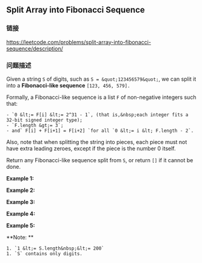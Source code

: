 ## Split Array into Fibonacci Sequence  
### 链接  
https://leetcode.com/problems/split-array-into-fibonacci-sequence/description/  
### 问题描述
Given a string `S`&nbsp;of digits, such as `S = &quot;123456579&quot;`, we can split it into a **Fibonacci-like sequence**&nbsp;`[123, 456, 579].`

Formally, a Fibonacci-like sequence is a list&nbsp;`F` of non-negative integers such that:

	- `0 &lt;= F[i] &lt;= 2^31 - 1`, (that is,&nbsp;each integer fits a 32-bit signed integer type);
	- `F.length &gt;= 3`;
	- and` F[i] + F[i+1] = F[i+2] `for all `0 &lt;= i &lt; F.length - 2`.

Also, note that when splitting the string into pieces, each piece must not have extra leading zeroes, except if the piece is the number 0 itself.

Return any Fibonacci-like sequence split from `S`, or return `[]` if it cannot be done.

**Example 1:**

**Example 2:**

**Example 3:**

**Example 4:**

**Example 5:**

**Note: **

	1. `1 &lt;= S.length&nbsp;&lt;= 200`
	1. `S` contains only digits.
